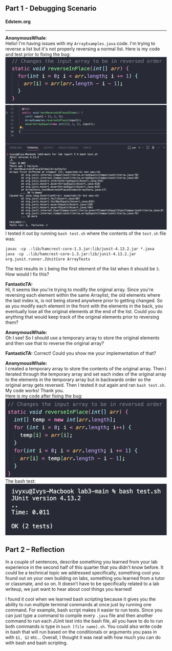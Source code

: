 ## Part 1 - Debugging Scenario
#### Edstem.org  
***	 
**AnonymousWhale**:  
Hello! I'm having issues with my `ArrayExamples.java` code. I'm trying to reverse a list but it's not properly reversing a normal list. Here is my code and test prior to fixing the bug:  
![Image](failed_code.png)  
![Image](bash_test_fail.png)  
I tested it out by running `bash test.sh` where the contents of the `test.sh` file was:  
```
javac -cp .:lib/hamcrest-core-1.3.jar:lib/junit-4.13.2.jar *.java
java -cp .:lib/hamcrest-core-1.3.jar:lib/junit-4.13.2.jar org.junit.runner.JUnitCore ArrayTests
```  
The test results in `1` being the first element of the list when it should be `3`. How would I fix this?  
  
**FantasticTA:**  
Hi, it seems like you're trying to modify the original array. Since you're reversing each element within the same Arraylist, the old elements where the last index is, is not being stored anywhere prior to getting changed. So as you modify each element in the front with the elements in the back, you eventually lose all the original elements at the end of the list. Could you do anything that would keep track of the original elements prior to reversing them?  
  
**AnonymousWhale:**  
Oh I see! So I should use a temporary array to store the original elements and then use that to reverse the original array?  
  
**FantasticTA:** Correct! Could you show me your implementation of that?  
  
**AnonymousWhale:**   
I created a temporary array to store the contents of the original array. Then I iterated through the temporary array and set each index of the original array to the elements in the temporary array but in backwards order so the original array gets reversed. Then I tested it out again and ran `bash test.sh`. My code works! Thank you.  
Here is my code after fixing the bug:   
![Image](fixed_code.png)   
The bash test:  
![Image](bash_passed_tests.png)  

## Part 2 – Reflection
In a couple of sentences, describe something you learned from your lab experience in the second half of this quarter that you didn’t know before. It could be a technical topic we addressed specifically, something cool you found out on your own building on labs, something you learned from a tutor or classmate, and so on. It doesn’t have to be specifically related to a lab writeup, we just want to hear about cool things you learned!

I found it cool when we learned bash scripting because it gives you the ability to run multiple terminal commands at once just by running one command. For example, bash script makes it easier to run tests. Since you can just type a command to compile every `.java` file and then another command to run each JUnit test into the bash file, all you have to do to run both commands is type in `bash [file name].sh`. You could also write code in bash that will run based on the conditionals or arguments you pass in with `$1, $2` etc... Overall, I thought it was neat with how much you can do with bash and bash scripting.
